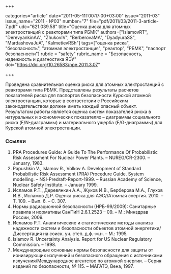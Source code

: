 +++

categories="article"
date="2011-05-11T00:17:00+03:00"
issue="2011-03"
issue_name="2011 - №03"
number="7"
file="pdf/2011/03/2011-3-article-7.pdf"
udc="621.039.58"
title="Оценка риска для атомных электростанций с реакторами типа РБМК"
authors=["IslamovRT", "DerevyankinAA", "ZhukovIV", "BerberovaMA", "DyadyuraSS", "MardashovaJuA", "KalmetievRSh"]
tags=["оценка риска", "безопасность", "атомная электростанция", "реактор", "РБМК", "паспорт безопасности"]
rubric = "safety"
rubric_name = "Безопасность, надежность и диагностика ЯЭУ"
doi="https://doi.org/10.26583/npe.2011.3.07"

+++

Проведена сравнительная оценка риска для атомных электростанций с реакторами типа РБМК. Представлены результаты расчетов показателей риска для паспортов безопасности Курской атомной электростанции, которые в соответствии с Российским законодательством должен иметь каждый опасный объект. Результатом работы является оценка систем показателей риска в натуральных и экономических показателях – диаграммы социального риска (F/N-диаграммы) и материального ущерба (F/G-диаграммы) для Курской атомной электростанции.

### Ссылки

1. PRA Procedures Guide: A Guide To The Performance Of Probabilistic Risk Assessment For Nuclear Power Plants. – NUREG/CR-2300. – January, 1983.
2. Papushkin V., Islamov R., Volkov A. Development of Standard Probabilistic Risk Assessment (PRA) Procedure Guide. System modelling. – NSI-Predraft-Report-1999. – Russian Academy of Science, Nuclear Safety Institute. – January 1999.
3. Исламов Р.Т., Деревянкин А.А., Жуков И.В., Берберова М.А., Глухов И.В., Исламов Д.Р. Оценка риска для АЭС//Атомная энергия. 2010. – Т. 109. – Вып. 6. – С. 307.
4. Нормы радиационной безопасности (НРБ-99/2009): Санитарные правила и нормативы СанПиН 2.6.1.2523 – 09. – М.: Минздрав России, 2009.
5. Исламов Р.Т. Аналитические и статистические методы анализа надежности систем и безопасности объектов атомной энергетики/Диссертация на соиск. уч. степ. д.ф.-м.н. – М.: 1995.
6. Islamov R. Uncertainty Analysis. Report for US Nuclear Regulatory Commission. – 1998.
7. Международные основные нормы безопасности для защиты от ионизирующих излучений и безопасного обращения с источниками излучения/Международное агентство по атомной энергии. – Серия изданий по безопасности, № 115. – МАГАТЭ, Вена, 1997.